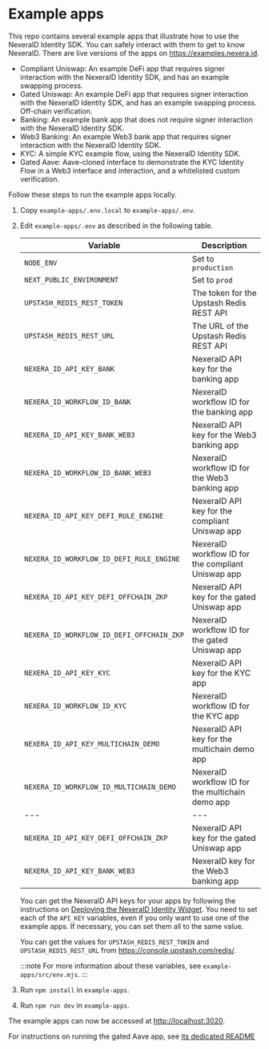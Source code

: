 # Example apps

This repo contains several example apps that illustrate how to use the NexeraID Identity SDK. You can safely interact with them to get to know NexeraID. There are live versions of the apps on <https://examples.nexera.id>.

- Compliant Uniswap: An example DeFi app that requires signer interaction with the NexeraID Identity SDK, and has an example swapping process.
- Gated Uniswap: An example DeFi app that requires signer interaction with the NexeraID Identity SDK, and has an example swapping process. Off-chain verification.
- Banking: An example bank app that does not require signer interaction with the NexeraID Identity SDK.
- Web3 Banking: An example Web3 bank app that requires signer interaction with the NexeraID Identity SDK.
- KYC: A simple KYC example flow, using the NexeraID Identity SDK.
- Gated Aave: Aave-cloned interface to demonstrate the KYC Identity Flow in a Web3 interface and interaction, and a whitelisted custom verification.

Follow these steps to run the example apps locally.

1. Copy `example-apps/.env.local` to `example-apps/.env`.

2. Edit `example-apps/.env` as described in the following table.

   | Variable                                  | Description                                        |
   | ----------------------------------------- | -------------------------------------------------- |
   | `NODE_ENV`                                | Set to `production`                                |
   | `NEXT_PUBLIC_ENVIRONMENT`                 | Set to `prod`                                      |
   | `UPSTASH_REDIS_REST_TOKEN`                | The token for the Upstash Redis REST API           |
   | `UPSTASH_REDIS_REST_URL`                  | The URL of the Upstash Redis REST API              |
   | `NEXERA_ID_API_KEY_BANK`                  | NexeraID API key for the banking app               |
   | `NEXERA_ID_WORKFLOW_ID_BANK`              | NexeraID workflow ID for the banking app           |
   | `NEXERA_ID_API_KEY_BANK_WEB3`             | NexeraID API key for the Web3 banking app          |
   | `NEXERA_ID_WORKFLOW_ID_BANK_WEB3`         | NexeraID workflow ID for the Web3 banking app      |
   | `NEXERA_ID_API_KEY_DEFI_RULE_ENGINE`      | NexeraID API key for the compliant Uniswap app     |
   | `NEXERA_ID_WORKFLOW_ID_DEFI_RULE_ENGINE`  | NexeraID workflow ID for the compliant Uniswap app |
   | `NEXERA_ID_API_KEY_DEFI_OFFCHAIN_ZKP`     | NexeraID API key for the gated Uniswap app         |
   | `NEXERA_ID_WORKFLOW_ID_DEFI_OFFCHAIN_ZKP` | NexeraID workflow ID for the gated Uniswap app     |
   | `NEXERA_ID_API_KEY_KYC`                   | NexeraID API key for the KYC app                   |
   | `NEXERA_ID_WORKFLOW_ID_KYC`               | NexeraID workflow ID for the KYC app               |
   | `NEXERA_ID_API_KEY_MULTICHAIN_DEMO`       | NexeraID API key for the multichain demo app       |
   | `NEXERA_ID_WORKFLOW_ID_MULTICHAIN_DEMO`   | NexeraID workflow ID for the multichain demo app   |
   | ---                                       | ---                                                |
   | `NEXERA_ID_API_KEY_DEFI_OFFCHAIN_ZKP`     | NexeraID API key for the gated Uniswap app         |
   | `NEXERA_ID_API_KEY_BANK_WEB3`             | NexeraID key for the Web3 banking app              |

   You can get the NexeraID API keys for your apps by following the instructions on [Deploying the NexeraID Identity Widget](../using/setup/application.md#deploying-the-nexeraid-identity-widget). You need to set each of the `API_KEY` variables, even if you only want to use one of the example apps. If necessary, you can set them all to the same value.

   You can get the values for `UPSTASH_REDIS_REST_TOKEN` and `UPSTASH_REDIS_REST_URL` from <https://console.upstash.com/redis/>.

   :::note
   For more information about these variables, see `example-apps/src/env.mjs`.
   :::

3. Run `npm install` in `example-apps`.

4. Run `npm run dev` in `example-apps`.

The example apps can now be accessed at <http://localhost:3020>.

For instructions on running the gated Aave app, see [its dedicated README](../example-aave/README.md)
